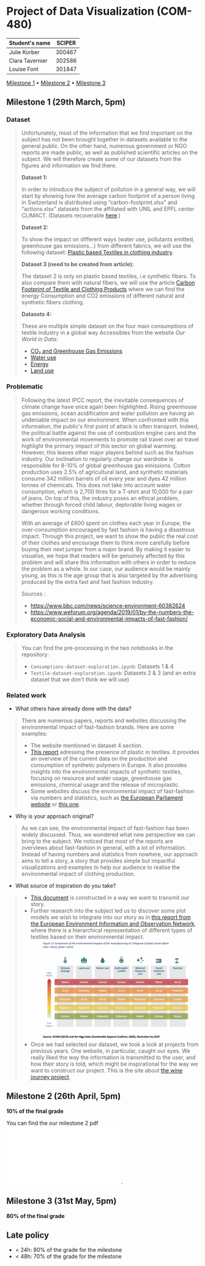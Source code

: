 # Project of Data Visualization (COM-480)

|  Student's name  | SCIPER |
| ---------------- | ------ |
| Julie Korber | 300467 |
| Clara Tavernier | 302586 |
| Louise Font | 301847 |

[Milestone 1](#milestone-1) • [Milestone 2](#milestone-2) • [Milestone 3](#milestone-3)

## Milestone 1 (29th March, 5pm)

### Dataset

> Unfortunately, most of the information that we find important on the subject has not been brought together in datasets available to the general public. On the other hand, numerous government or NGO reports are made public, as well as published scientific articles on the subject. We will therefore create some of our datasets from the figures and information we find there.
>
> **Dataset 1:**
> 
> In order to introduce the subject of pollution in a general way, we will start by showing how the average carbon footprint of a person living in Switzerland is distributed using “carbon-footprint.xlsx” and “actions.xlsx” datasets from the affiliated with UNIL and EPFL center CLIMACT. (Datasets recoverable [here](https://climpact.ch/about).)
>
> **Dataset 2:**
> 
> To show the impact on different ways (water use, pollutants emitted, greenhouse gas emissions…) from different fabrics, we will use the following dataset: [Plastic based Textiles in clothing industry](https://www.kaggle.com/datasets/purohitgaurav/plastic-based-textiles-in-clothing-industry). 
>
> **Dataset 3 (need to be created from article):**
> 
> The dataset 2 is only on plastic based textiles, i.e synthetic fibers. To also compare them with natural fibers, we will use the article [Carbon Footprint of Textile and Clothing Products](https://www.researchgate.net/publication/276193965_Carbon_Footprint_of_Textile_and_Clothing_Products) where we can find the energy Consumption and CO2 emissions of different natural and synthetic fibers clothing.
>
> **Datasets 4:**
> 
> These are multiple simple dataset on the four main consumptions of textile industry in a global way
> Accessibles from the website *Our World in Data*:
> - [CO₂ and Greenhouse Gas Emissions](https://ourworldindata.org/co2-and-greenhouse-gas-emissions)
> - [Water use](https://ourworldindata.org/water-use-stress)
> - [Energy](https://ourworldindata.org/energy)
> - [Land use](https://ourworldindata.org/land-use)

### Problematic

> Following the latest IPCC report, the inevitable consequences of climate change have once again been highlighted. Rising greenhouse gas emissions, ocean acidification and water pollution are having an undeniable impact on our environment. When confronted with this information, the public's first point of attack is often transport. Indeed, the political battle against the use of combustion engine cars and the work of environmental movements to promote rail travel over air travel highlight the primary impact of this sector on global warming. However, this leaves other major players behind such as the fashion industry. Our inclination to regularly change our wardrobe is responsible for 8-10% of global greenhouse gas emissions. Cotton production uses 2.5% of agricultural land, and synthetic materials consume 342 million barrels of oil every year and dyes 42 million tonnes of chemicals. This does not take into account water consumption, which is 2,700 litres for a T-shirt and 10,000 for a pair of jeans. On top of this, the industry poses an ethical problem, whether through forced child labour, deplorable living wages or dangerous working conditions. 
>
> With an average of £600 spent on clothes each year in Europe, the over-consumption encouraged by fast fashion is having a disastrous impact. Through this project, we want to show the public the real cost of their clothes and encourage them to think more carefully before buying their next jumper from a major brand. By making it easier to visualise, we hope that readers will be genuinely affected by this problem and will share this information with others in order to reduce the problem as a whole. In our case, our audience would be mainly young, as this is the age group that is also targeted by the advertising produced by the extra fast and fast fashion industry. 
>
> Sources : 
> - https://www.bbc.com/news/science-environment-60382624
> - https://www.weforum.org/agenda/2019/01/by-the-numbers-the-economic-social-and-environmental-impacts-of-fast-fashion/

### Exploratory Data Analysis

> You can find the pre-processing in the two notebooks in the repository:
> - `Consumptions-dataset-exploration.ipynb`: Datasets 1 & 4
> - `Textile-dataset-exploration.ipynb`: Datasets 2 & 3 (and an extra dataset that we don't think we will use)

### Related work

- What others have already done with the data?
> There are numerous papers, reports and websites discussing the environmental impact of fast-fashion brands. Here are some examples: 
> - The website mentioned in dataset 4 section. 
> - [This report](https://www.eionet.europa.eu/etcs/etc-wmge/products/etc-wmge-reports/plastic-in-textiles-potentials-for-circularity-and-reduced-environmental-and-climate-impacts) adressing the presence of plastic in textiles. It provides an overview of the current data on the production and consumption of synthetic polymers in Europe. It also provides insights into the environmental impacts of synthetic textiles, focusing on resource and water usage, greenhouse gas emissions, chemical usage and the release of microplastic. 
> - Some websites discuss the environmental impact of fast-fashion via numbers and statistics, such as [the European Parliament website](https://www.europarl.europa.eu/topics/en/article/20201208STO93327/the-impact-of-textile-production-and-waste-on-the-environment-infographics) or [this one](https://illuminem.com/illuminemvoices/behind-the-seams-shocking-fast-fashion-statistics-you-need-to-know).

- Why is your approach original?

> As we can see, the environmental impact of fast-fashion has been widely discussed. Thus, we wondered what new perspective we can bring to the subject. We noticed that most of the reports are overviews about fast-fashion in general, with a lot of information. Instead of having numbers and statistics from nowhere, our approach aims to tell a story, a story that provides simple but impactful visualizations and examples to help our audience to realise the environmental impact of clothing production. 

- What source of inspiration do you take?
> - [This document](https://librairie.ademe.fr/ged/4367/lrdml_expo_affiche_a2_conception_version_def.pdf) is constructed in a way we want to transmit our story. 
> - Further research into the subject led us to discover some plot models we wish to integrate into our story as in [this report from the European Environment Information and Observation Network](https://www.eionet.europa.eu/etcs/etc-wmge/products/etc-wmge-reports/plastic-in-textiles-potentials-for-circularity-and-reduced-environmental-and-climate-impacts), where there is a hierarchical representation of different types of textiles based on their environmental impact. 
> ![image](images/figure12.png)
> - Once we had selected our dataset, we took a look at projects from previous years. One website, in particular, caught our eyes. We really liked the way the information is transmitted to the user, and how their story is told, which might be inspirational for the way we want to construct our project. This is the site about [the wine journey project](https://com-480-data-visualization.github.io/com-480-project-onvagagner/website/index.html). 


## Milestone 2 (26th April, 5pm)

**10% of the final grade**

You can find the our milestone 2 pdf ![here](milestones/Milestone_2.pdf).

## Milestone 3 (31st May, 5pm)

**80% of the final grade**


## Late policy

- < 24h: 80% of the grade for the milestone
- < 48h: 70% of the grade for the milestone

